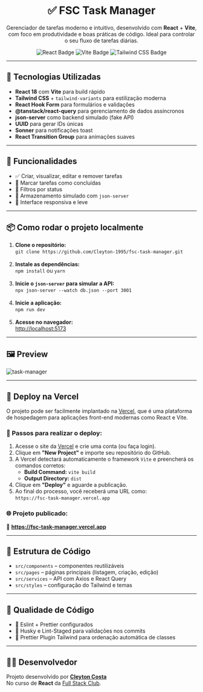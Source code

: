 <h1 align="center">✅ FSC Task Manager</h1>

<p align="center">
  Gerenciador de tarefas moderno e intuitivo, desenvolvido com <strong>React</strong> + <strong>Vite</strong>, com foco em produtividade e boas práticas de código. Ideal para controlar o seu fluxo de tarefas diárias.
</p>

<p align="center">
  <img src="https://img.shields.io/badge/React-18.2-blue?logo=react" alt="React Badge" />
  <img src="https://img.shields.io/badge/Vite-5.1-purple?logo=vite" alt="Vite Badge" />
  <img src="https://img.shields.io/badge/TailwindCSS-3.4-blue?logo=tailwindcss" alt="Tailwind CSS Badge" />
</p>

<hr />

<h2>🧪 Tecnologias Utilizadas</h2>

<ul>
  <li><strong>React 18</strong> com <strong>Vite</strong> para build rápido</li>
  <li><strong>Tailwind CSS</strong> + <code>tailwind-variants</code> para estilização moderna</li>
  <li><strong>React Hook Form</strong> para formulários e validações</li>
  <li><strong>@tanstack/react-query</strong> para gerenciamento de dados assíncronos</li>
  <li><strong>json-server</strong> como backend simulado (fake API)</li>
  <li><strong>UUID</strong> para gerar IDs únicas</li>
  <li><strong>Sonner</strong> para notificações toast</li>
  <li><strong>React Transition Group</strong> para animações suaves</li>
</ul>

<hr />

<h2>🚀 Funcionalidades</h2>

<ul>
  <li>✅ Criar, visualizar, editar e remover tarefas</li>
  <li>📌 Marcar tarefas como concluídas</li>
  <li>🔎 Filtros por status</li>
  <li>📁 Armazenamento simulado com <code>json-server</code></li>
  <li>📱 Interface responsiva e leve</li>
</ul>

<hr />

<h2>📦 Como rodar o projeto localmente</h2>

<ol>
  <li><strong>Clone o repositório:</strong><br />
    <code>git clone https://github.com/Cleyton-1995/fsc-task-manager.git</code>
  </li><br />

  <li><strong>Instale as dependências:</strong><br />
    <code>npm install</code> ou <code>yarn</code>
  </li><br />

  <li><strong>Inicie o <code>json-server</code> para simular a API:</strong><br />
    <code>npx json-server --watch db.json --port 3001</code>
  </li><br />

  <li><strong>Inicie a aplicação:</strong><br />
    <code>npm run dev</code>
  </li><br />

  <li><strong>Acesse no navegador:</strong><br />
    <a href="http://localhost:5173" target="_blank">http://localhost:5173</a>
  </li>
</ol>

<hr />

<h2>🖼️ Preview</h2>

<p align="center">
  <!-- Substitua pelos prints reais do app -->
  
![task-manager](https://github.com/user-attachments/assets/0e7ad779-d5a5-4cc9-9ac0-62967cab077e)
  
</p>

<hr />

<h2>🚀 Deploy na Vercel</h2>

<p>
  O projeto pode ser facilmente implantado na <a href="https://vercel.com" target="_blank">Vercel</a>, que é uma plataforma de hospedagem para aplicações front-end modernas como React e Vite.
</p>

<h3>📌 Passos para realizar o deploy:</h3>

<ol>
  <li>
    Acesse o site da <a href="https://vercel.com" target="_blank">Vercel</a> e crie uma conta (ou faça login).
  </li>
  <li>
    Clique em <strong>"New Project"</strong> e importe seu repositório do GitHub.
  </li>
  <li>
    A Vercel detectará automaticamente o framework <code>Vite</code> e preencherá os comandos corretos:
    <ul>
      <li><strong>Build Command:</strong> <code>vite build</code></li>
      <li><strong>Output Directory:</strong> <code>dist</code></li>
    </ul>
  </li>
  <li>
    Clique em <strong>"Deploy"</strong> e aguarde a publicação.
  </li>
  <li>
    Ao final do processo, você receberá uma URL como:<br />
    <code>https://fsc-task-manager.vercel.app</code>
  </li>
</ol>

<h3>🌐 Projeto publicado:</h3>

<p>
  🔗 <a href="https://fsc-task-manager.vercel.app" target="_blank"><strong>https://fsc-task-manager.vercel.app</strong></a>
</p>

<hr />

<h2>📁 Estrutura de Código</h2>

<ul>
  <li><code>src/components</code> – componentes reutilizáveis</li>
  <li><code>src/pages</code> – páginas principais (listagem, criação, edição)</li>
  <li><code>src/services</code> – API com Axios e React Query</li>
  <li><code>src/styles</code> – configuração do Tailwind e temas</li>
</ul>

<hr />

<h2>🧹 Qualidade de Código</h2>

<ul>
  <li>🎯 Eslint + Prettier configurados</li>
  <li>🧼 Husky e Lint-Staged para validações nos commits</li>
  <li>💅 Prettier Plugin Tailwind para ordenação automática de classes</li>
</ul>

<hr />

<h2>👨‍💻 Desenvolvedor</h2>

<p>
  Projeto desenvolvido por <a href="https://github.com/Cleyton-1995" target="_blank"><strong>Cleyton Costa</strong></a><br />
  No curso de <strong>React</strong> da <a href="https://fullstackclub.com.br" target="_blank">Full Stack Club</a>.
</p>
